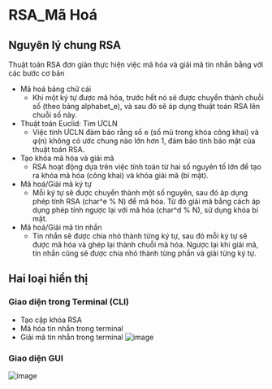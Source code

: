 # RSA_Mã Hoá
## Nguyên lý chung RSA
Thuật toán RSA đơn giản thực hiện việc mã hóa và giải mã tin nhắn bằng với các bước cơ bản
- Mã hoá bảng chữ cái
  + Khi một ký tự được mã hóa, trước hết nó sẽ được chuyển thành chuỗi số (theo bảng alphabet_e), và sau đó sẽ áp dụng thuật toán RSA lên chuỗi số này.
- Thuật toán Euclid: Tìm ƯCLN
  + Việc tính ƯCLN đảm bảo rằng số e (số mũ trong khóa công khai) và φ(n) không có ước chung nào lớn hơn 1, đảm bảo tính bảo mật của thuật toán RSA.
- Tạo khóa mã hóa và giải mã
  + RSA hoạt động dựa trên việc tính toán từ hai số nguyên tố lớn để tạo ra khóa mã hóa (công khai) và khóa giải mã (bí mật).
- Mã hoá/Giải mã ký tự
  + Mỗi ký tự sẽ được chuyển thành một số nguyên, sau đó áp dụng phép tính RSA (char^e % N) để mã hóa. Từ đó giải mã bằng cách áp dụng phép tính ngược lại với mã hóa (char^d % N), sử dụng khóa bí mật.
- Mã hoá/Giải mã tin nhắn
  + Tin nhắn sẽ được chia nhỏ thành từng ký tự, sau đó mỗi ký tự sẽ được mã hóa và ghép lại thành chuỗi mã hóa. Ngược lại khi giải mã, tin nhắn cũng sẽ được chia nhỏ thành từng phần và giải từng ký tự.
## Hai loại hiển thị
### Giao diện trong Terminal (CLI)
- Tạo cặp khóa RSA
- Mã hóa tin nhắn trong terminal
- Giải mã tin nhắn trong terminal
![image](https://github.com/user-attachments/assets/9ba45f87-62b2-40bb-80ce-d8aa20e3c11c)
### Giao diện GUI
![image](https://github.com/user-attachments/assets/1e50fe3e-7a96-4f8f-99fe-761e641d509b)
